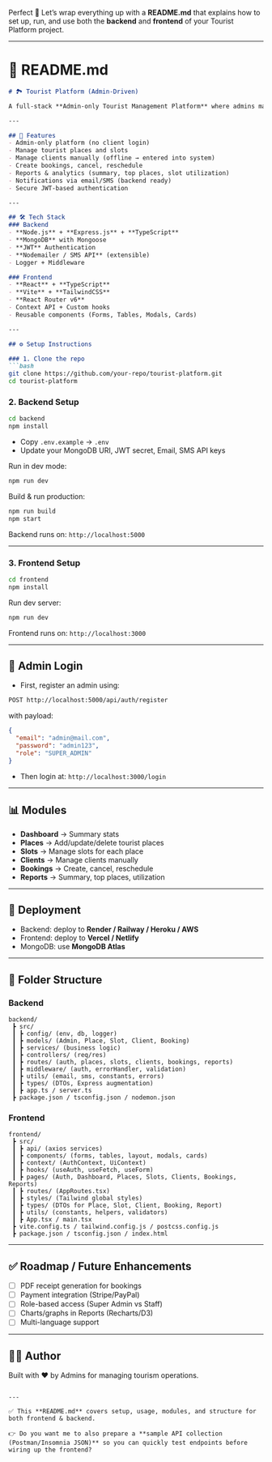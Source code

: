 Perfect 🙌 Let’s wrap everything up with a **README.md** that explains how to set up, run, and use both the **backend** and **frontend** of your Tourist Platform project.

---

# 📂 README.md

````markdown
# 🏞️ Tourist Platform (Admin-Driven)

A full-stack **Admin-only Tourist Management Platform** where admins manage tourist places, slots, clients, bookings, and reports.

---

## 📌 Features
- Admin-only platform (no client login)
- Manage tourist places and slots
- Manage clients manually (offline → entered into system)
- Create bookings, cancel, reschedule
- Reports & analytics (summary, top places, slot utilization)
- Notifications via email/SMS (backend ready)
- Secure JWT-based authentication

---

## 🛠️ Tech Stack
### Backend
- **Node.js** + **Express.js** + **TypeScript**
- **MongoDB** with Mongoose
- **JWT** Authentication
- **Nodemailer / SMS API** (extensible)
- Logger + Middleware

### Frontend
- **React** + **TypeScript**
- **Vite** + **TailwindCSS**
- **React Router v6**
- Context API + Custom hooks
- Reusable components (Forms, Tables, Modals, Cards)

---

## ⚙️ Setup Instructions

### 1. Clone the repo
```bash
git clone https://github.com/your-repo/tourist-platform.git
cd tourist-platform
````

### 2. Backend Setup

```bash
cd backend
npm install
```

* Copy `.env.example` → `.env`
* Update your MongoDB URI, JWT secret, Email, SMS API keys

Run in dev mode:

```bash
npm run dev
```

Build & run production:

```bash
npm run build
npm start
```

Backend runs on: `http://localhost:5000`

---

### 3. Frontend Setup

```bash
cd frontend
npm install
```

Run dev server:

```bash
npm run dev
```

Frontend runs on: `http://localhost:3000`

---

## 🔑 Admin Login

* First, register an admin using:

```bash
POST http://localhost:5000/api/auth/register
```

with payload:

```json
{
  "email": "admin@mail.com",
  "password": "admin123",
  "role": "SUPER_ADMIN"
}
```

* Then login at: `http://localhost:3000/login`

---

## 📊 Modules

* **Dashboard** → Summary stats
* **Places** → Add/update/delete tourist places
* **Slots** → Manage slots for each place
* **Clients** → Manage clients manually
* **Bookings** → Create, cancel, reschedule
* **Reports** → Summary, top places, utilization

---

## 🚀 Deployment

* Backend: deploy to **Render / Railway / Heroku / AWS**
* Frontend: deploy to **Vercel / Netlify**
* MongoDB: use **MongoDB Atlas**

---

## 🧩 Folder Structure

### Backend

```
backend/
 ┣ src/
 ┃ ┣ config/ (env, db, logger)
 ┃ ┣ models/ (Admin, Place, Slot, Client, Booking)
 ┃ ┣ services/ (business logic)
 ┃ ┣ controllers/ (req/res)
 ┃ ┣ routes/ (auth, places, slots, clients, bookings, reports)
 ┃ ┣ middleware/ (auth, errorHandler, validation)
 ┃ ┣ utils/ (email, sms, constants, errors)
 ┃ ┣ types/ (DTOs, Express augmentation)
 ┃ ┣ app.ts / server.ts
 ┣ package.json / tsconfig.json / nodemon.json
```

### Frontend

```
frontend/
 ┣ src/
 ┃ ┣ api/ (axios services)
 ┃ ┣ components/ (forms, tables, layout, modals, cards)
 ┃ ┣ context/ (AuthContext, UiContext)
 ┃ ┣ hooks/ (useAuth, useFetch, useForm)
 ┃ ┣ pages/ (Auth, Dashboard, Places, Slots, Clients, Bookings, Reports)
 ┃ ┣ routes/ (AppRoutes.tsx)
 ┃ ┣ styles/ (Tailwind global styles)
 ┃ ┣ types/ (DTOs for Place, Slot, Client, Booking, Report)
 ┃ ┣ utils/ (constants, helpers, validators)
 ┃ ┣ App.tsx / main.tsx
 ┣ vite.config.ts / tailwind.config.js / postcss.config.js
 ┣ package.json / tsconfig.json / index.html
```

---

## ✅ Roadmap / Future Enhancements

* [ ] PDF receipt generation for bookings
* [ ] Payment integration (Stripe/PayPal)
* [ ] Role-based access (Super Admin vs Staff)
* [ ] Charts/graphs in Reports (Recharts/D3)
* [ ] Multi-language support

---

## 👨‍💻 Author

Built with ❤️ by Admins for managing tourism operations.

```

---

✅ This **README.md** covers setup, usage, modules, and structure for both frontend & backend.  

👉 Do you want me to also prepare a **sample API collection (Postman/Insomnia JSON)** so you can quickly test endpoints before wiring up the frontend?
```

